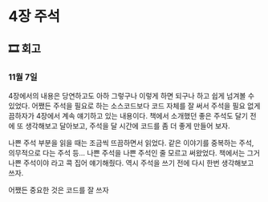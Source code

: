 # 4장 주석

## 🎞 회고  

### 11월 7일
4장에서의 내용은 당연하고도 아하 그렇구나 이렇게 하면 되구나 하고 쉽게 넘겨볼 수 있었다.
어쨌든 주석을 필요로 하는 소스코드보다 코드 자체를 잘 써서 주석을 필요 없게끔하자가 4장에서 계속 얘기하고 있는 내용이다.
책에서 소개했던 좋은 주석도 달기 전에 또 생각해보고 달아보고, 주석을 달 시간에 코드를 좀 더 좋게 만들어 보자.

나쁜 주석 부분을 읽을 때는 조금씩 뜨끔하면서 읽었다.
같은 이야기를 중복하는 주석, 의무적으로 다는 주석 등… 나쁜 주석을 나쁜 주석인 줄 모르고 써왔었다.
책에서는 그거 나쁜 주석이야 라고 콕 집어 얘기해줬다.
역시 주석을 쓰기 전에 다시 한번 생각해보고 쓰자.

어쨌든 중요한 것은 코드를 잘 쓰자